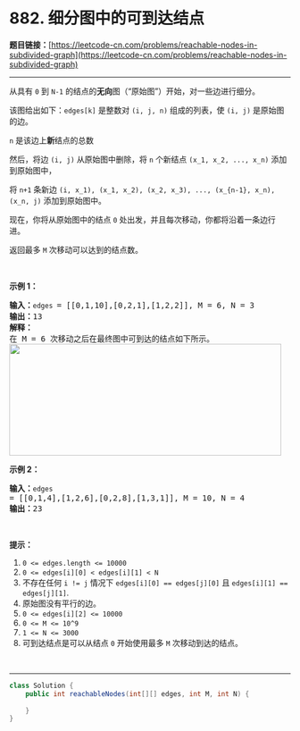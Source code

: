 # 882. 细分图中的可到达结点

**题目链接：**[https://leetcode-cn.com/problems/reachable-nodes-in-subdivided-graph](https://leetcode-cn.com/problems/reachable-nodes-in-subdivided-graph)

---

<div class="content__1Y2H">
 <div class="notranslate">
  <p>从具有&nbsp;<code>0</code> 到 <code>N-1</code> 的结点的<strong>无向</strong>图（“原始图”）开始，对一些边进行细分。</p> 
  <p>该图给出如下：<code>edges[k]</code>&nbsp;是整数对&nbsp;<code>(i, j, n)</code>&nbsp;组成的列表，使&nbsp;<code>(i, j)</code> 是原始图的边。</p> 
  <p><code>n</code> 是该边上<strong>新</strong>结点的总数</p> 
  <p>然后，将边&nbsp;<code>(i, j)</code>&nbsp;从原始图中删除，将&nbsp;<code>n</code>&nbsp;个新结点&nbsp;<code>(x_1, x_2, ..., x_n)</code>&nbsp;添加到原始图中，</p> 
  <p>将&nbsp;<code>n+1</code>&nbsp;条新边&nbsp;<code>(i, x_1), (x_1, x_2), (x_2, x_3), ..., (x_{n-1}, x_n), (x_n, j)</code>&nbsp;添加到原始图中。</p> 
  <p>现在，你将从原始图中的结点&nbsp;<code>0</code>&nbsp;处出发，并且每次移动，你都将沿着一条边行进。</p> 
  <p>返回最多 <code>M</code> 次移动可以达到的结点数。</p> 
  <p>&nbsp;</p> 
  <p><strong>示例 1：</strong></p> 
  <pre class="language-text"><strong>输入：</strong><code>edges </code>= [[0,1,10],[0,2,1],[1,2,2]], M = 6, N = 3
<strong>输出：</strong>13
<strong>解释：</strong>
在 M = 6 次移动之后在最终图中可到达的结点如下所示。
<img style="height: 200px; width: 487px;" src="/uploads/2018/08/01/origfinal.png" alt="">
</pre> 
  <p><strong>示例 2：</strong></p> 
  <pre class="language-text"><strong>输入：</strong><code>edges </code>= [[0,1,4],[1,2,6],[0,2,8],[1,3,1]], M = 10, N = 4
<strong>输出：</strong>23</pre> 
  <p>&nbsp;</p> 
  <p><strong>提示：</strong></p> 
  <ol> 
   <li><code>0 &lt;= edges.length &lt;= 10000</code></li> 
   <li><code>0 &lt;= edges[i][0] &lt;&nbsp;edges[i][1] &lt; N</code></li> 
   <li>不存在任何&nbsp;<code>i != j</code>&nbsp;情况下&nbsp;<code>edges[i][0] == edges[j][0]</code>&nbsp;且&nbsp;<code>edges[i][1] == edges[j][1]</code>.</li> 
   <li>原始图没有平行的边。</li> 
   <li><code>0 &lt;= edges[i][2] &lt;= 10000</code></li> 
   <li><code>0 &lt;= M &lt;= 10^9</code></li> 
   <li><code>1 &lt;= N &lt;= 3000</code></li> 
   <li>可到达结点是可以从结点 <code>0</code> 开始使用最多 <code>M</code> 次移动到达的结点。</li> 
  </ol> 
  <p>&nbsp;</p> 
 </div>
</div>

---

```java
class Solution {
    public int reachableNodes(int[][] edges, int M, int N) {
        
    }
}
```
